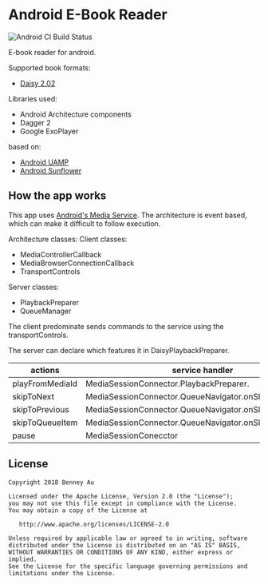Android E-Book Reader
======================
![Android CI Build Status](https://github.com/chinwobble/mobile-ebook-player/workflows/Android%20CI/badge.svg)

E-book reader for android.

Supported book formats:
- [Daisy 2.02](http://www.daisy.org/z3986/specifications/daisy_202.html)

Libraries used:
- Android Architecture components
- Dagger 2
- Google ExoPlayer

based on:
- [Android UAMP](https://github.com/android/uamp)
- [Android Sunflower](https://github.com/android/sunflower)

## How the app works

This app uses [Android's Media Service](https://developer.android.com/guide/topics/media-apps/media-apps-overview).
The architecture is event based, which can make it difficult to follow execution.

Architecture classes:
Client classes:
- MediaControllerCallback
- MediaBrowserConnectionCallback
- TransportControls


Server classes:
- PlaybackPreparer
- QueueManager

The client predominate sends commands to the service using the transportControls.

The server can declare which features it in DaisyPlaybackPreparer.

| actions         | service handler                                        |
| ---             | ---                                                    |
| playFromMediaId | MediaSessionConnector.PlaybackPreparer.                |
| skipToNext      | MediaSessionConnector.QueueNavigator.onSkipToNext      |
| skipToPrevious  | MediaSessionConnector.QueueNavigator.onSkipToPrevious  |
| skipToQueueItem | MediaSessionConnector.QueueNavigator.onSkipToQueueItem |
| pause           | MediaSessionConecctor                                  |


License
-------

    Copyright 2018 Benney Au

    Licensed under the Apache License, Version 2.0 (the "License");
    you may not use this file except in compliance with the License.
    You may obtain a copy of the License at

       http://www.apache.org/licenses/LICENSE-2.0

    Unless required by applicable law or agreed to in writing, software
    distributed under the License is distributed on an "AS IS" BASIS,
    WITHOUT WARRANTIES OR CONDITIONS OF ANY KIND, either express or implied.
    See the License for the specific language governing permissions and
    limitations under the License.
